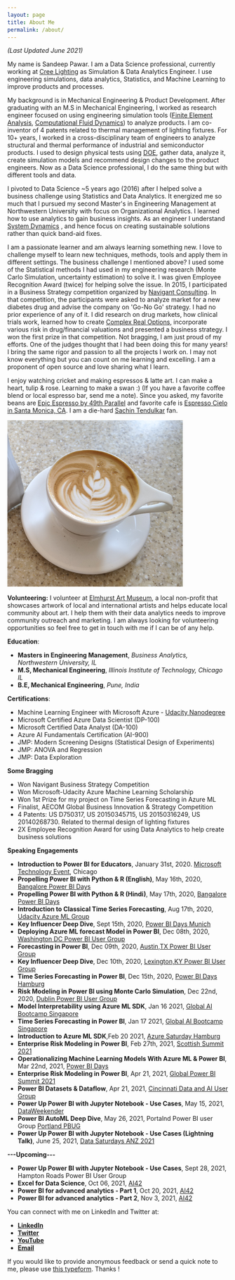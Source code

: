 ```yaml
---
layout: page
title: About Me
permalink: /about/
---
```

*(Last Updated June 2021)*

My name is Sandeep Pawar. I am a Data Science professional, currently working at [Cree Lighting](https://www.creelighting.com/) as Simulation & Data Analytics Engineer. I use engineering simulations, data analytics, Statistics, and Machine Learning to improve products and processes. 

My background is in Mechanical Engineering & Product Development. After graduating with an M.S in Mechanical Engineering, I worked as research engineer focused on using engineering simulation tools  ([Finite Element Analysis](https://en.wikipedia.org/wiki/Finite_element_method), [Computational Fluid Dynamics](https://www.simscale.com/docs/simwiki/cfd-computational-fluid-dynamics/what-is-cfd-computational-fluid-dynamics/)) to analyze products. I am co-inventor of 4 patents related to thermal management of lighting fixtures. For 10+ years, I worked in a cross-disciplinary team of engineers to analyze structural and thermal performance of industrial and semiconductor products. I used to design physical tests using [DOE](https://asq.org/quality-resources/design-of-experiments), gather data, analyze it, create simulation models and recommend design changes to the product engineers. Now as a Data Science professional, I do the same thing but with different tools and data.

I pivoted to Data Science ~5 years ago (2016) after I helped solve a business challenge using Statistics and Data Analytics. It energized me so much that I pursued my second Master's in Engineering Management at Northwestern University with focus on Organizational Analytics. I learned how to use analytics to gain business insights.  As an engineer I understand [System Dynamics](https://en.wikipedia.org/wiki/System_dynamics) , and hence focus on creating sustainable solutions rather than quick band-aid fixes. 

I am a passionate learner and am always learning something new. I love to challenge myself to learn new techniques, methods, tools and apply them in different settings. The business challenge I mentioned above? I used some of the Statistical methods I had used in my engineering research (Monte Carlo Simulation, uncertainty estimation) to solve it. I was given Employee Recognition Award (twice) for helping solve the issue.  In 2015, I participated in a Business Strategy competition organized by [Navigant Consulting](https://en.wikipedia.org/wiki/Navigant_Consulting). In that competition, the participants were asked to analyze market for a new diabetes drug and advise the company on 'Go-No Go' strategy. I had no prior experience of any of it. I did research on drug markets, how clinical trials work, learned how to create [Complex Real Options](https://hbr.org/2004/03/a-real-world-way-to-manage-real-options), incorporate various risk in drug/financial valuations and presented a business strategy. I won the first prize in that competition. Not bragging, I am just proud of my efforts. One of the judges thought that I had been doing this for many years! I bring the same rigor and passion to all the projects I work on. I may not know everything but you can count on me learning and excelling. I am a proponent of open source and love sharing what I learn.

I enjoy watching cricket and making espressos & latte art. I can make a heart, tulip & rose. Learning to make a swan :) (If you have a favorite coffee blend or local espresso bar, send me a note). Since you asked, my favorite beans are [Epic Espresso by 49th Parallel](https://49thcoffee.com/products/epic-espresso-soe) and favorite cafe is [Espresso Cielo in Santa Monica, CA](https://espressocielo.com/).  I am a die-hard [Sachin Tendulkar](https://en.wikipedia.org/wiki/Sachin_Tendulkar) fan.

<img src="https://raw.githubusercontent.com/pawarbi/blog/master/images/IMG_20200416_161323.jpg" alt="My Latte Art" width="400"/>

 **Volunteering:**
 I volunteer at [Elmhurst Art Museum](https://www.elmhurstartmuseum.org/), a local non-profit that showcases artwork of local and international artists and helps educate local community about art. I help them with their data analytics needs to improve community outreach and marketing. I am always looking for volunteering opportunities so feel free to get in touch with me if I can be of any help. 
 
**Education**:
 - **Masters in Engineering Management**, *Business Analytics, Northwestern University, IL*
 - **M.S, Mechanical Engineering**, *Illinois Institute of Technology, Chicago IL*
 - **B.E, Mechanical Engineering**, *Pune, India*

 
**Certifications**:
 - Machine Learning Engineer with Microsoft Azure - [Udacity Nanodegree](https://s3-us-west-2.amazonaws.com/udacity-printer/production/certificates/f184bcbe-c13a-4dee-baea-9b2c608a3fe1.svg)
 - Microsoft Certified Azure Data Scientist (DP-100)
 - Microsoft Certified Data Analyst (DA-100)
 - Azure AI Fundamentals Certification (AI-900)
 - JMP: Modern Screening Designs (Statistical Design of Experiments)
 - JMP: ANOVA and Regression
 - JMP: Data Exploration
 
 **Some Bragging**
 - Won Navigant Business Strategy Competition 
 - Won Microsoft-Udacity Azure Machine Learning Scholarship
 - Won 1st Prize for my project on Time Series Forecasting in Azure ML
 - Finalist, AECOM Global Business Innovation & Strategy Competition
 - 4 Patents: US D750317, US 20150345715, US 20150316249, US 20140268730. Related to thermal design of lighting fixtures 
 - 2X Employee Recognition Award for using Data Analytics to help create business solutions
 
 **Speaking Engagements**
 - **Introduction to Power BI for Educators**, January 31st, 2020. [Microsoft Technology Event](https://twitter.com/PawarBI/status/1223350259591663616), Chicago
 - **Propelling Power BI with Python & R (English)**, May 16th, 2020, [Bangalore Power BI Days](https://www.powerbidays.com/virtualevent/bangalore-power-bi-days-2020-05-16/)
 - **Propelling Power BI with Python & R (Hindi)**, May 17th, 2020, [Bangalore Power BI Days](https://www.powerbidays.com/virtualevent/bangalore-power-bi-days-2020-05-17/)
 - **Introduction to Classical Time Series Forecasting**, Aug 17th, 2020, [Udacity Azure ML Group](https://youtu.be/2G6glc5Act8)
 - **Key Influencer Deep Dive**, Sept 15th, 2020, [Power BI Days Munich](https://www.powerbidays.com/virtualevent/munich-power-bi-days-2020-09-15/)
 - **Deploying Azure ML forecast Model in Power BI**, Dec 08th, 2020, [Washington DC Power BI User Group](https://youtu.be/aOAbTv1S0XY?t=2017)
 - **Forecasting in Power BI**, Dec 09th, 2020, [Austin,TX Power BI User Group](https://www.meetup.com/Austin-Power-BI-User-Group/events/274513479/)
 - **Key Influencer Deep Dive**, Dec 10th, 2020, [Lexington,KY Power BI User Group](https://cutt.ly/key_influencer)
 - **Time Series Forecasting in Power BI**, Dec 15th, 2020, [Power BI Days Hamburg](https://www.powerbidays.com/virtualevent/virtual-hamburg-power-bi-days-2020-12-15/)
  - **Risk Modeling in Power BI using Monte Carlo Simulation**, Dec 22nd, 2020, [Dublin Power BI User Group](https://www.meetup.com/DublinPUG/events/273906186/)
  - **Model Interpretability using Azure ML SDK**, Jan 16 2021, [Global AI Bootcamp Singapore](http://www.aibootcampsg.com/)
  - **Time Series Forecasting in Power BI**, Jan 17 2021, [Global AI Bootcamp Singapore](http://www.aibootcampsg.com/)  
  - **Introduction to Azure ML SDK**,Feb 20 2021,  [Azure Saturday Hamburg](https://www.eventleaf.com/azuresaturdayhamburg#ss)
  - **Enterprise Risk Modeling in Power BI**, Feb 27th, 2021, [Scottish Summit 2021](https://scottishsummit.com/scottish-summit-2021-sessions)
  - **Operationalizing Machine Learning Models With Azure ML & Power BI**, Mar 22nd, 2021, [Power BI Days](https://www.powerbidays.com/virtualevent/power-break-2021-03-22/)
  - **Enterprise Risk Modeling in Power BI**, Apr 21, 2021, [Global Power BI Summit 2021](https://globalpowerbisummit.com/?page_id=561)
  - **Power BI Datasets & Dataflow**, Apr 21, 2021, [Cincinnati Data and AI User Group](https://www.meetup.com/CincyPASS/events/257412506/)
  - **Power Up Power BI with Jupyter Notebook - Use Cases**, May 15, 2021, [DataWeekender](https://www.dataweekender.com/schedule)
  - **Power BI AutoML Deep Dive**, May 26, 2021, Portalnd Power BI user Group [Portland PBUG](https://www.meetup.com/Portland-Power-BI-User-Group/events/276593555/)
  - **Power Up Power BI with Jupyter Notebook - Use Cases (Lightning Talk)**, June 25, 2021, [Data Saturdays ANZ 2021](https://www.eventbrite.com.au/e/data-anz-2021-tickets-150669086293)



**---Upcoming---**

- **Power Up Power BI with Jupyter Notebook - Use Cases**, Sept 28, 2021, Hampton Roads Power BI User Group
- **Excel for Data Science**, Oct 06, 2021, [AI42](https://www.youtube.com/channel/UCYSVVM0ASUGDTeontl4pbxA/videos)
- **Power BI for advanced analytics - Part 1**, Oct 20, 2021, [AI42](https://www.youtube.com/channel/UCYSVVM0ASUGDTeontl4pbxA/videos)
- **Power BI for advanced analytics - Part 2**, Nov 3, 2021, [AI42](https://www.youtube.com/channel/UCYSVVM0ASUGDTeontl4pbxA/videos)





  
  
  
 
 You can connect with me on LinkedIn and Twitter at:
- **[LinkedIn](https://cutt.ly/pawarbi-linkedin)**
- **[Twitter](https://cutt.ly/pawarbi-twitter)**
- **[YouTube](https://cutt.ly/pawarbi-youtube)**
- **[Email](pawarbi@outlook.com)**

If you would like to provide anonymous feedback or send a quick note to me, please use [this typeform](https://28ihumlqlhk.typeform.com/to/YZMLEaYN). Thanks !





